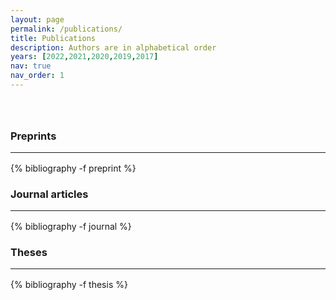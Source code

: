 ```yaml
---
layout: page
permalink: /publications/
title: Publications
description: Authors are in alphabetical order
years: [2022,2021,2020,2019,2017]
nav: true
nav_order: 1
---
```

<!-- _pages/publications.md -->



<div class="publications">

<h3 style="margin-top: 4rem; margin-bottom: 1rem;">Preprints</h3> 
<hr style="color: var(--global-text-color); height: 1px; margin-bottom: 1rem;">
{% bibliography -f preprint %}

<h3 style="margin-bottom: 1rem;">Journal articles</h3>
<hr style="color: var(--global-text-color); height: 1px; margin-bottom: 1rem;">
{% bibliography -f journal %}

<h3 style="margin-bottom: 1rem;">Theses</h3>
<hr style="color: var(--global-text-color); height: 1px; margin-bottom: 1rem;">
{% bibliography -f thesis %}

</div>



